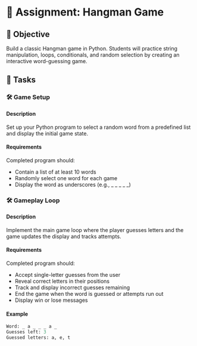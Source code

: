 
# 📘 Assignment: Hangman Game

## 🎯 Objective

Build a classic Hangman game in Python. Students will practice string manipulation, loops, conditionals, and random selection by creating an interactive word-guessing game.

## 📝 Tasks

### 🛠️ Game Setup

#### Description
Set up your Python program to select a random word from a predefined list and display the initial game state.

#### Requirements
Completed program should:

- Contain a list of at least 10 words
- Randomly select one word for each game
- Display the word as underscores (e.g., _ _ _ _ _)

### 🛠️ Gameplay Loop

#### Description
Implement the main game loop where the player guesses letters and the game updates the display and tracks attempts.

#### Requirements
Completed program should:

- Accept single-letter guesses from the user
- Reveal correct letters in their positions
- Track and display incorrect guesses remaining
- End the game when the word is guessed or attempts run out
- Display win or lose messages

#### Example
```python
Word: _ a _ _ _ a _
Guesses left: 3
Guessed letters: a, e, t
```
